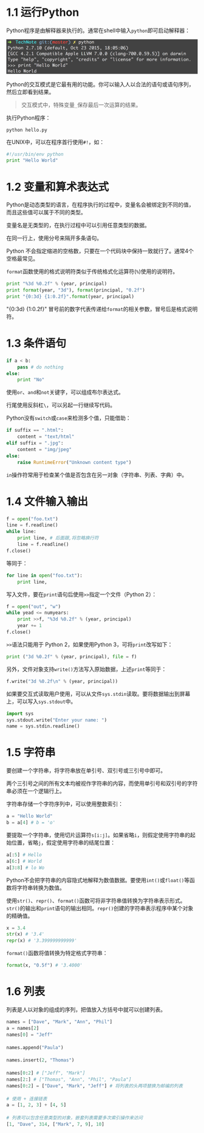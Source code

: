 # 1.1 运行Python

Python程序是由解释器来执行的。通常在shell中输入`python`即可启动解释器：

![](img/chap1/img0.png)

Python的交互模式是它最有用的功能。你可以输入人以合法的语句或语句序列，然后立即看到结果。

> 交互模式中，特殊变量`_`保存最后一次运算的结果。

执行Python程序：

```shell
python hello.py
```

在UNIX中，可以在程序首行使用`#!`，如：

```python
#!/usr/bin/env python
print "Hello World"
```

# 1.2 变量和算术表达式

Python是动态类型的语言，在程序执行的过程中，变量名会被绑定到不同的值，而且这些值可以属于不同的类型。

变量名是无类型的，在执行过程中可以引用任意类型的数据。

在同一行上，使用分号来隔开多条语句。

Python 不会指定缩进的空格数，只要在一个代码块中保持一致就行了。通常4个空格最常见。

`format`函数使用的格式说明符类似于传统格式化运算符(`%`)使用的说明符。

```python
print "%3d %0.2f" % (year, principal)
print format(year, "3d"), format(principal, "0.2f")
print "{0:3d} {1:0.2f}".format(year, principal)
```
"{0:3d} {1:0.2f}" 冒号前的数字代表传递给`format`的相关参数，冒号后是格式说明符。

# 1.3 条件语句

```python
if a < b:
    pass # do nothing
else:
    print "No"
```

使用`or`、`and`和`not`关键字，可以组成布尔表达式。

行尾使用反斜杠`\`，可以另起一行继续写代码。

Python没有`switch`或`case`来检测多个值，只能借助：

```python
if suffix == ".html":
	content = "text/html"
elif suffix = ".jpg":
    content = "img/jpeg"
else:
    raise RuntimeError("Unknown content type")
```

`in`操作符常用于检查某个值是否包含在另一对象（字符串、列表、字典）中。

# 1.4 文件输入输出

```python
f = open("foo.txt")
line = f.readline()
while line:
    print line, # 后面跟,将忽略换行符
    line = f.readline()
f.close()
```

等同于：

```python
for line in open("foo.txt"):
    print line,
```

写入文件，要在`print`语句后使用`>>`指定一个文件（Python 2）：

```python
f = open("out", "w")
while yead <= numyears:
    print >>f, "%3d %0.2f" % (year, principal)
    year += 1
f.close()    
```

`>>`语法只能用于 Python 2，如果使用Python 3，可将`print`改写如下：

```python
print ("3d %0.2f" % (year, principal), file = f)
```

另外，文件对象支持`write()`方法写入原始数据，上述`print`等同于：

```python
f.write("3d %0.2f\n" % (year, principal))
```

如果要交互式读取用户使用，可以从文件`sys.stdin`读取。要将数据输出到屏幕上，可以写入`sys.stdout`中。

```python
import sys
sys.stdout.write("Enter your name: ")
name = sys.stdin.readline()
```



# 1.5 字符串

要创建一个字符串，将字符串放在单引号、双引号或三引号中即可。

两个三引号之间的所有文本均被视作字符串的内容，而使用单引号和双引号的字符串必须在一个逻辑行上。

字符串存储一个字符序列中，可以使用整数索引：

```python
a = "Hello World"
b = a[4] # b = 'o'
```

要提取一个字符串，使用切片运算符`s[i:j]`。如果省略`i`，则假定使用字符串的起始位置，省略`j`，假定使用字符串的结尾位置：

```python
a[:5] # Hello
a[6:] # World
a[3:8] # lo Wo
```

Python不会把字符串的内容隐式地解释为数值数据。要使用`int()`或`float()`等函数将字符串转换为数值。

使用`str()`、`repr()`、`format()`函数可将非字符串值转换为字符串表示形式。`str()`的输出和`print`语句的输出相同。`repr()`创建的字符串表示程序中某个对象的精确值。

```python
x = 3.4
str(x) # '3.4'
repr(x) # '3.399999999999'
```

`format()`函数将值转换为特定格式字符串：

```python
format(x, "0.5f") # '3.4000'
```

# 1.6 列表

列表是人以对象的组成的序列，把值放入方括号中就可以创建列表。

```python
names = ["Dave", "Mark", "Ann", "Phil"]
a = names[2]
names[0] = "Jeff"

names.append("Paula")

names.insert(2, "Thomas")

names[0:2] # ["Jeff", "Mark"]
names[2:] # ["Thomas", "Ann", "Phil", "Paula"]
names[0:2] = ["Dave", "Mark", "Jeff"] # 将列表的头两项替换为邮编的列表

# 使用 + 连接链表
a = [1, 2, 3] + [4, 5]

# 列表可以包含任意类型的对象，嵌套列表需要多次索引操作来访问
[1, "Dave", 314, ["Mark", 7, 9], 10]
```



